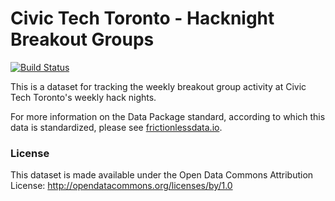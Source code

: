 # Civic Tech Toronto - Hacknight Breakout Groups
[![Build Status](https://travis-ci.org/CivicTechTO/dataset-civictechto-breakout-groups.svg)](https://travis-ci.org/CivicTechTO/dataset-civictechto-breakout-groups)

This is a dataset for tracking the weekly breakout group activity at
Civic Tech Toronto's weekly hack nights.

For more information on the Data Package standard, according to which
this data is standardized, please see
[frictionlessdata.io](http://frictionlessdata.io/).

### License

This dataset is made available under the Open Data Commons
Attribution License: http://opendatacommons.org/licenses/by/1.0

